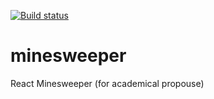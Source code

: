 

[![Build status](https://dev.azure.com/rulyotano/minesweeper/_apis/build/status/WebMinesweeper%20-%201%20-%20CI)](https://dev.azure.com/rulyotano/minesweeper/_build/latest?definitionId=3)

# minesweeper
React Minesweeper (for academical propouse)
